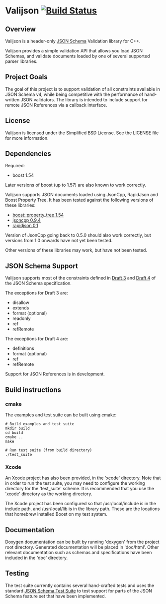 # Valijson [![Build Status](https://travis-ci.org/tristanpenman/valijson.svg?branch=master)](https://travis-ci.org/tristanpenman/valijson) #

## Overview ##

Valijson is a header-only [JSON Schema](http://json-schema.org/) Validation library for C++.

Valijson provides a simple validation API that allows you load JSON Schemas, and validate documents loaded by one of several supported parser libraries.

## Project Goals ##

The goal of this project is to support validation of all constraints available in JSON Schema v4, while being competitive with the performance of hand-written JSON validators. The library is intended to include support for remote JSON References via a callback interface.

## License ##

Valijson is licensed under the Simplified BSD License. See the LICENSE file
for more information.

## Dependencies ##

Required:

 - boost 1.54

Later versions of boost (up to 1.57) are also known to work correctly.

Valijson supports JSON documents loaded using JsonCpp, RapidJson and Boost Property Tree. It has been tested against the following versions of these libraries:

 - [boost::property\_tree 1.54](http://www.boost.org/doc/libs/1_54_0/doc/html/boost_propertytree/synopsis.html)
 - [jsoncpp 0.9.4](https://github.com/open-source-parsers/jsoncpp/archive/0.9.4.tar.gz)
 - [rapidjson 0.1](https://code.google.com/p/rapidjson/downloads/detail?name=rapidjson-0.1.zip)

Version of JsonCpp going back to 0.5.0 should also work correctly, but versions from 1.0 onwards have not yet been tested.

Other versions of these libraries may work, but have not been tested.

## JSON Schema Support ##

Valijson supports most of the constraints defined in [Draft 3](http://tools.ietf.org/search/draft-zyp-json-schema-03) and [Draft 4](http://tools.ietf.org/search/draft-zyp-json-schema-04) of the JSON Schema specification.

The exceptions for Draft 3 are:

 - disallow
 - extends
 - format (optional)
 - readonly
 - ref
 - refRemote

The exceptions for Draft 4 are:

 - definitions
 - format (optional)
 - ref
 - refRemote

Support for JSON References is in development.

## Build instructions ##

### cmake ###

The examples and test suite can be built using cmake:

    # Build examples and test suite
    mkdir build
    cd build
    cmake ..
    make

    # Run test suite (from build directory)
    ./test_suite

### Xcode ###

An Xcode project has also been provided, in the 'xcode' directory. Note that in order to run the test suite, you may need to configure the working directory for the 'test\_suite' scheme. It is recommended that you use the 'xcode' directory as the working directory.

The Xcode project has been configured so that /usr/local/include is in the include path, and /usr/local/lib is in the library path. These are the locations that homebrew installed Boost on my test system.

## Documentation ##

Doxygen documentation can be built by running 'doxygen' from the project root directory. Generated documentation will be placed in 'doc/html'. Other relevant documentation such as schemas and specifications have been included in the 'doc' directory.

## Testing ##

The test suite currently contains several hand-crafted tests and uses the standard [JSON Schema Test Suite](https://github.com/json-schema/JSON-Schema-Test-Suite) to test support for parts of the JSON Schema feature set that have been implemented.
